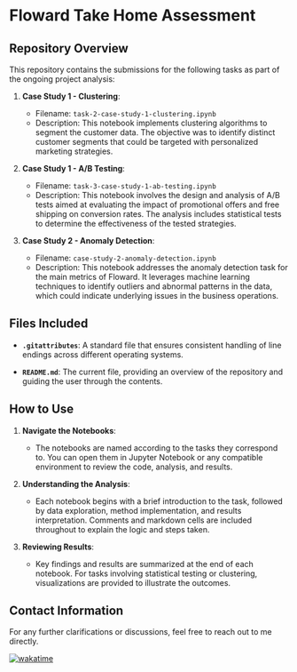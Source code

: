 # Floward Take Home Assessment

## Repository Overview

This repository contains the submissions for the following tasks as part of the ongoing project analysis:

1. **Case Study 1 - Clustering**: 
   - Filename: `task-2-case-study-1-clustering.ipynb`
   - Description: This notebook implements clustering algorithms to segment the customer data. The objective was to identify distinct customer segments that could be targeted with personalized marketing strategies.

2. **Case Study 1 - A/B Testing**: 
   - Filename: `task-3-case-study-1-ab-testing.ipynb`
   - Description: This notebook involves the design and analysis of A/B tests aimed at evaluating the impact of promotional offers and free shipping on conversion rates. The analysis includes statistical tests to determine the effectiveness of the tested strategies.

3. **Case Study 2 - Anomaly Detection**: 
   - Filename: `case-study-2-anomaly-detection.ipynb`
   - Description: This notebook addresses the anomaly detection task for the main metrics of Floward. It leverages machine learning techniques to identify outliers and abnormal patterns in the data, which could indicate underlying issues in the business operations.

## Files Included

- **`.gitattributes`**: A standard file that ensures consistent handling of line endings across different operating systems.
  
- **`README.md`**: The current file, providing an overview of the repository and guiding the user through the contents.

## How to Use

1. **Navigate the Notebooks**:
   - The notebooks are named according to the tasks they correspond to. You can open them in Jupyter Notebook or any compatible environment to review the code, analysis, and results.
   
2. **Understanding the Analysis**:
   - Each notebook begins with a brief introduction to the task, followed by data exploration, method implementation, and results interpretation. Comments and markdown cells are included throughout to explain the logic and steps taken.

3. **Reviewing Results**:
   - Key findings and results are summarized at the end of each notebook. For tasks involving statistical testing or clustering, visualizations are provided to illustrate the outcomes.

## Contact Information

For any further clarifications or discussions, feel free to reach out to me directly.


[![wakatime](https://wakatime.com/badge/user/7582c4e3-d09e-4202-8f65-4d19e7c9585e/project/631e2025-0185-4599-b2f0-e16fce0ae50b.svg)](https://wakatime.com/badge/user/7582c4e3-d09e-4202-8f65-4d19e7c9585e/project/631e2025-0185-4599-b2f0-e16fce0ae50b)
